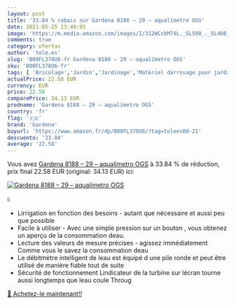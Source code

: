 ```yaml
---
layout: post
title: '33.84 % rabais sur Gardena 8188 – 29 – aqualímetro OGS'
date: 2021-05-25 13:49:03
image: 'https://m.media-amazon.com/images/I/312WCsbM74L._SL500_._SL400_.jpg'
comments: true
category: ofertas
author: 'tole.es'
slug: 'B00FL378U6-fr Gardena 8188 – 29 – aqualímetro OGS'
sku: 'B00FL378U6-fr'
tags: [ 'Bricolage','Jardin','Jardinage','Matériel darrosage pour jardin','Plomberie','Pompes à eau et accessoires','Tuyaux et accessoires darrosage','gardena', ]
actualPrice: 22.58 EUR
currency: EUR
price: 22.58
comparePrice: 34.13 EUR
prodname: 'Gardena 8188 – 29 – aqualímetro OGS'
country: 'fr'
flag: '🇫🇷'
brand: 'Gardena'
buyurl: 'https://www.amazon.fr/dp/B00FL378U6/?tag=tolees0d-21'
descuento: '33.84'
average: '22.58'
---
```


Vous avez [Gardena 8188 – 29 – aqualímetro OGS](https://www.amazon.fr/dp/B00FL378U6/?tag=tolees0d-21)  à  33.84 % de réduction, prix final  22.58 EUR (original: 34.13 EUR) ici:

[![Gardena 8188 – 29 – aqualímetro OGS](https://m.media-amazon.com/images/I/312WCsbM74L._SL500_._SL400_.jpg)](https://www.amazon.fr/dp/B00FL378U6/?tag=tolees0d-21)

ℹ️:

- Lirrigation en fonction des besoins - autant que nécessaire et aussi peu que possible
- Facile à utiliser - Avec une simple pression sur un bouton , vous obtenez un aperçu de la consommation deau.
- Lecture des valeurs de mesure précises - agissez immédiatement Comme vous le savez la consommation deau
- Le débitmètre intelligent de leau est équipé d une pile ronde et peut être utilisé de manière fiable tout de suite
- Sécurité de fonctionnement Lindicateur de la turbine sur lécran tourne aussi longtemps que leau coule Throug

[🛒 Achetez-le maintenant!!](https://www.amazon.fr/dp/B00FL378U6/?tag=tolees0d-21)
